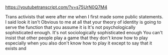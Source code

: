 https://youtubetranscript.com/?v=s75UrN0Q7M4

 Trans activists that were after me when I first made some public statements. I said look it isn't Obvious to me at all that your theory of identity is going to serve the function that you assume it is It's not psychologically sophisticated enough. It's not sociologically sophisticated enough You can't insist that other people play a game that they don't know how to play especially when you also don't know how to play it except to say that it exists and